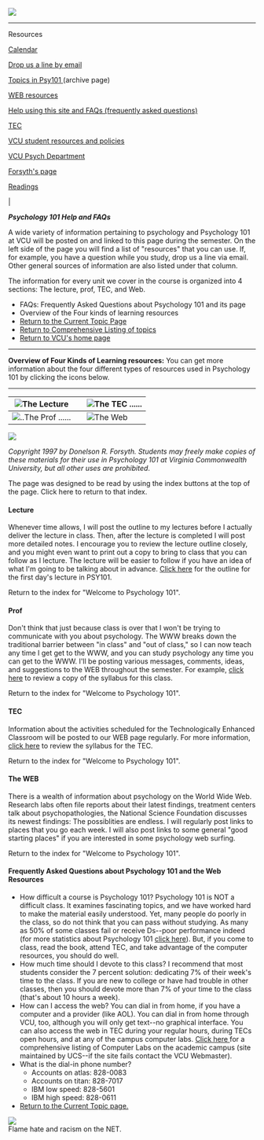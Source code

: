 ![](logo2.gif)  

* * *

Resources

[Calendar](calendar.htm)

[Drop us a line by email](mailer.htm)

[Topics in Psy101 ](archive.htm)(archive page)

[WEB resources](web.htm)

[Help using this site and FAQs (frequently asked questions)](help.htm)

[TEC](tec.htm)

[VCU student resources and policies](rg.htm)

[VCU Psych Department](http://www.vcu.edu/hasweb/psy/psych.htm)

[Forsyth's page](http://www.vcu.edu/hasweb/psy/faculty/fors/fors.html)

[Readings](readings.htm)

|

**_Psychology 101 Help and FAQs_**

A wide variety of information pertaining to psychology and Psychology 101 at
VCU will be posted on and linked to this page during the semester. On the left
side of the page you will find a list of "resources" that you can use. If, for
example, you have a question while you study, drop us a line via email. Other
general sources of information are also listed under that column.

The information for every unit we cover in the course is organized into 4
sections: The lecture, prof, TEC, and Web.

  * FAQs: Frequently Asked Questions about Psychology 101 and its page
  * Overview of the Four kinds of learning resources
  * [Return to the Current Topic Page](index.htm)
  * [Return to Comprehensive Listing of topics](archive.htm)
  * [Return to VCU's home page](http://www.vcu.edu//)

* * *

**Overview of Four Kinds of Learning resources:** You can get more information
about the four different types of resources used in Psychology 101 by clicking
the icons below.

* * *

| ![](lecture.gif)The Lecture |  | ![](tec.gif)The TEC ......  
---|---|---  
![](home.gif)..The Prof ...... |  | ![](www.gif)The Web  
  
![](logo.gif)

_Copyright 1997 by Donelson R. Forsyth. Students may freely make copies of
these materials for their use in Psychology 101 at Virginia Commonwealth
University, but all other uses are prohibited_.

    
    
    
    
    
    
    
    
    
    
    
    
    
    

The page was designed to be read by using the index buttons at the top of the
page. Click here to return to that index.

    
    
    
    
    
    
    
    
    
    
    
    
    
    
    

#### Lecture

Whenever time allows, I will post the outline to my lectures before I actually
deliver the lecture in class. Then, after the lecture is completed I will post
more detailed notes. I encourage you to review the lecture outline closely,
and you might even want to print out a copy to bring to class that you can
follow as I lecture. The lecture will be easier to follow if you have an idea
of what I'm going to be talking about in advance. [Click here](intro.htm) for
the outline for the first day's lecture in PSY101.

Return to the index for "Welcome to Psychology 101".

    
    
    
    
    
    
    
    
    
    
    
    
    
    
    

#### Prof

Don't think that just because class is over that I won't be trying to
communicate with you about psychology. The WWW breaks down the traditional
barrier between "in class" and "out of class," so I can now teach any time I
get get to the WWW, and you can study psychology any time you can get to the
WWW. I'll be posting various messages, comments, ideas, and suggestions to the
WEB throughout the semester. For example, [click here](Syl97.htm) to review a
copy of the syllabus for this class.

Return to the index for "Welcome to Psychology 101".

    
    
    
    
    
    
    
    
    
    
    
    
    
    
    
    
    
    
    
    
    
    
    
    
    
    
    
    
    
    

#### TEC

Information about the activities scheduled for the Technologically Enhanced
Classroom will be posted to our WEB page regularly. For more information,
[click here](Tecsyl97.htm) to review the syllabus for the TEC.

Return to the index for "Welcome to Psychology 101".

    
    
    
    
    
    
    
    
    
    
    
    
    
    
    
    
    
    
    
    
    
    
    
    

#### The WEB

There is a wealth of information about psychology on the World Wide Web.
Research labs often file reports about their latest findings, treatment
centers talk about psychopathologies, the National Science Foundation
discusses its newest findings: The possiblities are endless. I will regularly
post links to places that you go each week. I will also post links to some
general "good starting places" if you are interested in some psychology web
surfing.

Return to the index for "Welcome to Psychology 101".

    
    
    
    
    
    
    
    
    
    
    
    
    
    
    
    
    
    
    
    
    
    
    
    
    
    

#### Frequently Asked Questions about Psychology 101 and the Web Resources

  * How difficult a course is Psychology 101? Psychology 101 is NOT a difficult class. It examines fascinating topics, and we have worked hard to make the material easily understood. Yet, many people do poorly in the class, so do not think that you can pass without studying. As many as 50% of some classes fail or receive Ds--poor performance indeed (for more statistics about Psychology 101 [click here](grade96.htm)). But, if you come to class, read the book, attend TEC, and take advantage of the computer resources, you should do well. 
  * How much time should I devote to this class? I recommend that most students consider the 7 percent solution: dedicating 7% of their week's time to the class. If you are new to college or have had trouble in other classes, then you should devote more than 7% of your time to the class (that's about 10 hours a week). 
  * How can I access the web? You can dial in from home, if you have a computer and a provider (like AOL). You can dial in from home through VCU, too, although you will only get text--no graphical interface. You can also access the web in TEC during your regular hours, during TECs open hours, and at any of the campus computer labs. [Click here ](http://www.vcu.edu/vcu/ucsac/labs/)for a comprehensive listing of Computer Labs on the academic campus (site maintained by UCS--if the site fails contact the VCU Webmaster). 
  * What is the dial-in phone number? 
    * Accounts on atlas: 828-0083 
    * Accounts on titan: 828-7017 
    * IBM low speed: 828-5601 
    * IBM high speed: 828-0611 
  * [Return to the Current Topic page.](index.htm)

  
  
![](file:///A|/care.gif)  
Flame hate and racism on the NET.

